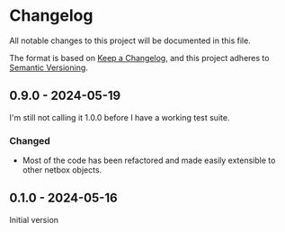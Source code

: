 # Changelog

All notable changes to this project will be documented in this file.

The format is based on [Keep a Changelog](https://keepachangelog.com/en/1.1.0/),
and this project adheres to [Semantic Versioning](https://semver.org/spec/v2.0.0.html).

## 0.9.0 - 2024-05-19 

I'm still not calling it 1.0.0 before I have a working test suite.

### Changed

- Most of the code has been refactored and made easily extensible to other netbox objects.

## 0.1.0 - 2024-05-16

Initial version



